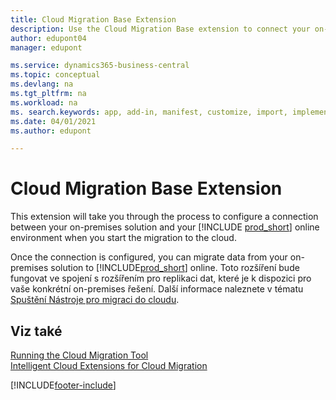 ```yaml
---
title: Cloud Migration Base Extension
description: Use the Cloud Migration Base extension to connect your on-premises solution with Business Central online.
author: edupont04
manager: edupont

ms.service: dynamics365-business-central
ms.topic: conceptual
ms.devlang: na
ms.tgt_pltfrm: na
ms.workload: na
ms. search.keywords: app, add-in, manifest, customize, import, implement
ms.date: 04/01/2021
ms.author: edupont

---
```


# Cloud Migration Base Extension

This extension will take you through the process to configure a connection between your on-premises solution and your [!INCLUDE [prod_short](includes/prod_short.md)] online environment when you start the migration to the cloud. 

Once the connection is configured, you can migrate data from your on-premises solution to [!INCLUDE[prod_short](includes/prod_short.md)] online. Toto rozšíření bude fungovat ve spojení s rozšířením pro replikaci dat, které je k dispozici pro vaše konkrétní on-premises řešení. Další informace naleznete v tématu [Spuštění Nástroje pro migraci do cloudu](/dynamics365/business-central/dev-itpro/administration/migration-tool).

## Viz také

[Running the Cloud Migration Tool](/dynamics365/business-central/dev-itpro/administration/migration-tool)  
[Intelligent Cloud Extensions for Cloud Migration](ui-extensions-data-replication.md)


[!INCLUDE[footer-include](includes/footer-banner.md)]